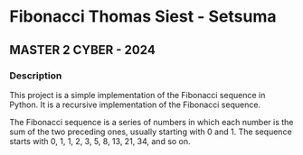 ﻿# Fibonacci Thomas Siest - Setsuma
## MASTER 2 CYBER - 2024

### Description
This project is a simple implementation of the Fibonacci sequence in Python. It is a recursive implementation of the Fibonacci sequence. 

The Fibonacci sequence is a series of numbers in which each number is the sum of the two preceding ones, usually starting with 0 and 1. The sequence starts with 0, 1, 1, 2, 3, 5, 8, 13, 21, 34, and so on.